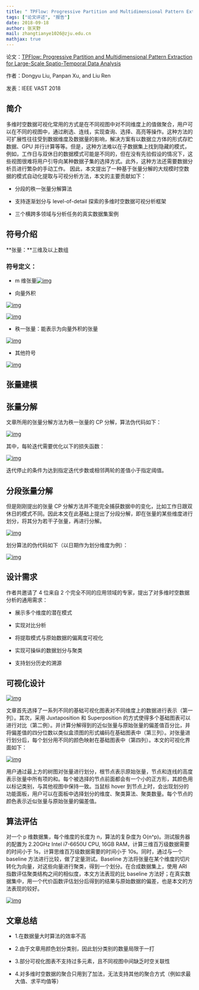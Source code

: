 ```yaml
---
title: " TPFlow: Progressive Partition and Multidimensional Pattern Extraction for Large-Scale Spatio-Temporal Data Analysis"
tags: ["论文评述", "报告"]
date: 2018-09-18
author: 张天野
mail: zhangtianye1026@zju.edu.cn
mathjax: true
---
```


论文：[TPFlow: Progressive Partition and Multidimensional Pattern Extraction for Large-Scale Spatio-Temporal Data Analysis](http://www.cad.zju.edu.cn/home/vagblog/?p=6388)

作者：Dongyu Liu, Panpan Xu, and Liu Ren

发表：IEEE VAST 2018

## 简介

多维时空数据可视化常用的方式是在不同视图中对不同维度上的值做聚合，用户可以在不同的视图中，通过刷选、连线，实现查询、选择、高亮等操作。这种方法的可扩展性往往受到数据维度及数据量的影响，解决方案有以数据立方体的形式存贮数据、GPU 并行计算等等。但是，这种方法难以在子数据集上找到隐藏的模式，例如，工作日与双休日的数据模式可能是不同的，但在没有先验假设的情况下，这些视图很难将用户引导向某种数据子集的选择方式。此外，这种方法还需要数据分析员进行繁杂的手动工作。 因此，本文提出了一种基于张量分解的大规模时空数据的模式自动化提取与可视分析方法，本文的主要贡献如下：

-   分段的秩一张量分解算法

-   支持逐渐划分与 level-of-detail 探索的多维时空数据可视分析框架

-   三个横跨多领域与分析任务的真实数据集案例

## 符号介绍

**张量：**三维及以上数组

### 符号定义：

-   m 维张量[![img](http://www.cad.zju.edu.cn/home/vagblog/wp-content/uploads/2018/09/%E5%9B%BE%E7%89%871.png)](http://www.cad.zju.edu.cn/home/vagblog/wp-content/uploads/2018/09/图片1.png)

-   向量外积

[![img](http://www.cad.zju.edu.cn/home/vagblog/wp-content/uploads/2018/09/%E5%9B%BE%E7%89%872.png)](http://www.cad.zju.edu.cn/home/vagblog/wp-content/uploads/2018/09/图片2.png)

[![img](http://www.cad.zju.edu.cn/home/vagblog/wp-content/uploads/2018/09/%E5%9B%BE%E7%89%873.png)](http://www.cad.zju.edu.cn/home/vagblog/wp-content/uploads/2018/09/图片3.png)

-   秩一张量：能表示为向量外积的张量

[![img](http://www.cad.zju.edu.cn/home/vagblog/wp-content/uploads/2018/09/%E5%9B%BE%E7%89%874.png)](http://www.cad.zju.edu.cn/home/vagblog/wp-content/uploads/2018/09/图片4.png)

-   其他符号

[![img](http://www.cad.zju.edu.cn/home/vagblog/wp-content/uploads/2018/09/%E5%9B%BE%E7%89%875.png)](http://www.cad.zju.edu.cn/home/vagblog/wp-content/uploads/2018/09/图片5.png)

## 张量建模

## 张量分解

文章所用的张量分解方法为秩一张量的 CP 分解，算法伪代码如下：

[![img](http://www.cad.zju.edu.cn/home/vagblog/wp-content/uploads/2018/09/%E5%9B%BE%E7%89%876.png)](http://www.cad.zju.edu.cn/home/vagblog/wp-content/uploads/2018/09/图片6.png)

其中，每轮迭代需要优化以下的损失函数：

[![img](http://www.cad.zju.edu.cn/home/vagblog/wp-content/uploads/2018/09/%E5%9B%BE%E7%89%877.png)](http://www.cad.zju.edu.cn/home/vagblog/wp-content/uploads/2018/09/图片7.png)

迭代停止的条件为达到指定迭代步数或相邻两轮的差值小于指定阈值。

## 分段张量分解

但是刚刚提出的张量 CP 分解方法并不能完全捕获数据中的变化，比如工作日跟双休日的模式不同。因此本文在此基础上提出了分段分解，即在张量的某些维度进行划分，将其分为若干子张量，再进行分解。

[![img](http://www.cad.zju.edu.cn/home/vagblog/wp-content/uploads/2018/09/%E5%9B%BE%E7%89%878.png)](http://www.cad.zju.edu.cn/home/vagblog/wp-content/uploads/2018/09/图片8.png)

划分算法的伪代码如下（以日期作为划分维度为例）：

[![img](http://www.cad.zju.edu.cn/home/vagblog/wp-content/uploads/2018/09/%E5%9B%BE%E7%89%879.png)](http://www.cad.zju.edu.cn/home/vagblog/wp-content/uploads/2018/09/图片9.png)

## 设计需求

作者共邀请了 4 位来自 2 个完全不同的应用领域的专家，提出了对多维时空数据分析的通用需求：

-   展示多个维度的潜在模式

-   实现对比分析

-   将提取模式与原始数据的偏离度可视化

-   实现可操纵的数据划分与聚类

-   支持划分历史的溯源

## 可视化设计

[![img](http://www.cad.zju.edu.cn/home/vagblog/wp-content/uploads/2018/09/%E5%9B%BE%E7%89%8710.png)](http://www.cad.zju.edu.cn/home/vagblog/wp-content/uploads/2018/09/图片10.png)

文章首先选择了一系列不同的基础可视化图表对不同维度上的数据进行表示（第一列）。其次，采用 Juxtaposition 和 Superposition 的方式使得多个基础图表可以进行对比（第二例）。并计算分解得到的近似张量与原始张量的偏差值百分比，并将偏差值的四分位数以类似盒须图的形式编码在基础图表中（第三列）。对张量进行划分后，每个划分用不同的颜色映射在基础图表中（第四列）。本文的可视化界面如下：

[![img](http://www.cad.zju.edu.cn/home/vagblog/wp-content/uploads/2018/09/%E5%9B%BE%E7%89%8711.png)](http://www.cad.zju.edu.cn/home/vagblog/wp-content/uploads/2018/09/图片11.png)

用户通过最上方的树图对张量进行划分，根节点表示原始张量，节点和连线的高度表示张量中所有项的和。每个被选择的节点前面都会有一个小的正方形，其颜色用以标记类别，与其他视图中保持一致。当鼠标 hover 到节点上时，会出现划分的功能面板，用户可以在面板中选择划分的维度、聚类算法、聚类数量。每个节点的颜色表示近似张量与原始张量的偏差值。

## 算法评估

对一个 p 维数据集，每个维度的长度为 n，算法的复杂度为 O(n^p)。测试服务器的配置为 2.20GHz Intel i7-6650U CPU, 16GB RAM，计算三维百万级数据需要的时间小于 1s，计算思维百万级数据需要的时间小于 10s。同时，通过与一个 baseline 方法进行比较，做了定量测试。Baseline 方法将张量在某个维度的切片转化为向量，对这些向量进行聚类，得到一个划分。在合成数据集上，使用 ARI 指数评估聚类结构之间的相似度，本文方法表现的比 baseline 方法好；在真实数据集中，用一个代价函数评估划分后得到的结果与原始数据的偏差，也是本文的方法表现的较好。

[![img](http://www.cad.zju.edu.cn/home/vagblog/wp-content/uploads/2018/09/%E5%9B%BE%E7%89%8712.png)](http://www.cad.zju.edu.cn/home/vagblog/wp-content/uploads/2018/09/图片12.png)

## 文章总结

-   1.在数据量大时算法的效率不高

-   2.由于文章用颜色划分类别，因此划分类别的数量局限于一打

-   3.部分可视化图表不支持过多元素，且不同视图中间缺乏时空关联性

-   4.对多维时空数据的聚合只用到了加法，无法支持其他的聚合方式（例如求最大值、求平均值等）

